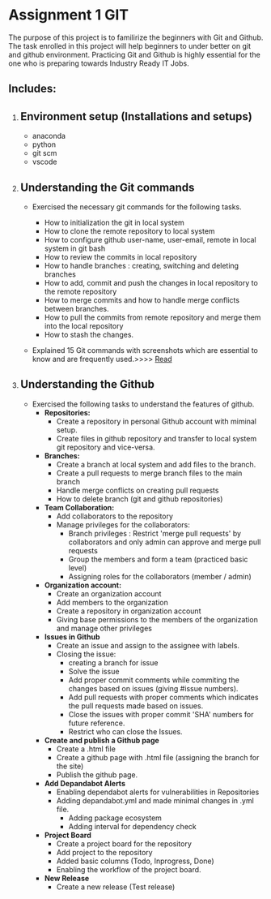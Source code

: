 # Assignment 1 GIT

The purpose of this project is to familirize the beginners with Git and Github. The task enrolled in this project will help beginners to under better on git and github environment. Practicing Git and Github is highly essential for the one who is preparing towards Industry Ready IT Jobs.

## Includes:

1. Environment setup (Installations and setups)
   - 
   - anaconda
   - python
   - git scm
   - vscode

2. Understanding the Git commands
   - 
   - Exercised the necessary git commands for the following tasks.
      - How to initialization the git in local system
      - How to clone the remote repository to local system
      - How to configure github user-name, user-email, remote in local system in git bash
      - How to review the commits in local repository
      - How to handle branches : creating, switching and deleting branches
      - How to add, commit and push the changes in local repository to the remote repository
      - How to merge commits and how to handle merge conflicts between branches.
      - How to pull the commits from remote repository and merge them into the local repository
      - How to stash the changes.

   - Explained 15 Git commands with screenshots which are essential to know and are frequently used.>>>> [Read](https://github.com/sujitha-testorg/Assignment1-GIT/blob/main/Task1_gitcommands.md)
 
3. Understanding the Github
   - 
   - Exercised the following tasks to understand the features of github.
      - **Repositories:**
         - Create a repository in personal Github account with miminal setup.
         - Create files in github repository and transfer to local system git repository and vice-versa.
      - **Branches:**
         - Create a branch at local system and add files to the branch.
         - Create a pull requests to merge branch files to the main branch
         - Handle merge conflicts on creating pull requests
         - How to delete branch (git and github repositories)
      - **Team Collaboration:**
         - Add collaborators to the repository
         - Manage privileges for the collaborators:
           - Branch privileges : Restrict 'merge pull requests' by collaborators and only admin can approve and merge pull requests
           - Group the members and form a team (practiced basic level)
           - Assigning roles for the collaborators (member / admin)
      - **Organization account:**
         - Create an organization account
         - Add members to the organization
         - Create a repository in organization account
         - Giving base permissions to the members of the organization and manage other privileges
      - **Issues in Github**
         - Create an issue and assign to the assignee with labels.
         - Closing the issue:
            - creating a branch for issue
            - Solve the issue
            - Add proper commit comments while commiting the changes based on issues (giving #issue numbers).
            - Add pull requests with proper comments which indicates the pull requests made based on issues.
            - Close the issues with proper commit 'SHA' numbers for future reference.
            - Restrict who can close the Issues.
      - **Create and publish a Github page**
         - Create a .html file
         - Create a github page with .html file (assigning the branch for the site)
         - Publish the github page.
      - **Add Depandabot Alerts**
         - Enabling dependabot alerts for vulnerabilities in Repositories
         - Adding depandabot.yml and made minimal changes in .yml file.
            - Adding package ecosystem
            - Adding interval for dependency check
      - **Project Board**
         - Create a project board for the repository
         - Add project to the repository
         - Added basic columns (Todo, Inprogress, Done)
         - Enabling the workflow of the project board.
      - **New Release**
         - Create a new release (Test release)
         




